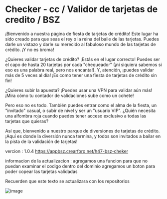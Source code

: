 # Checker - cc / Validor de tarjetas de credito / BSZ

¡Bienvenido a nuestra página de fiesta de tarjetas de crédito! Este lugar ha sido creado para que seas el rey o la reina del baile de las tarjetas. Puedes darle un vistazo y darle su merecido al fabuloso mundo de las tarjetas de crédito. ¡Y no es broma!

¿Quieres validar tarjetas de crédito? ¡Estás en el lugar correcto! Puedes ser el capo de hasta 20 tarjetas por cada "chequeador" (¡ni siquiera sabemos si eso es una palabra real, pero nos encanta!). Y, atención, ¡puedes validar más de 5 veces al día! ¡Es como tener una fiesta de tarjetas de crédito sin fin!

¿Quieres subir la apuesta? ¡Puedes usar una VPN para validar aún más! ¡Mira cómo tu contador de validaciones sube como un cohete!

Pero eso no es todo. También puedes entrar como el alma de la fiesta, un "invitado" casual, o subir de nivel y ser un "usuario VIP". ¿Quién necesita una alfombra roja cuando puedes tener acceso exclusivo a todas las tarjetas que quieras?

Así que, bienvenido a nuestro parque de diversiones de tarjetas de crédito. ¡Aquí es donde la diversión nunca termina, y todos son invitados a bailar en la pista de la validación de tarjetas! 

vercion : 1.0.4
https://appbsz.crearforo.net/h47-bsz-cheker

informacion de la actualizacion : 
agregamos una funcion para que no puedan examinar el codigo dentro del dominio 
agregamos un boton para poder copear las tarjetas validadas 

Recuerden que este texto se actualizara con los repositorios 

![image](https://github.com/AvastrOficial/Checker-ccs/assets/91764815/ef45df8b-b146-47de-b4fd-0c3a2380a590)

